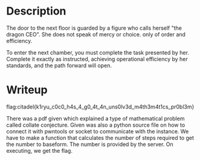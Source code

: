 # Description
The door to the next floor is guarded by a figure who calls herself "the dragon CEO". She does not speak of mercy or choice. only of order and efficiency.

To enter the next chamber, you must complete the task presented by her. Complete it exactly as instructed, achieving operational efficiency by her standards, and the path forward will open.

# Writeup
flag:citadel{k1ryu_c0c0_h4s_4_g0_4t_4n_uns0lv3d_m4th3m4t1cs_pr0bl3m}

There was a pdf given which explained a type of mathematical problem called collate conjecture. Given was also a python source file on how to connect it with pwntools or socket to communicate with the instance. We have to make a function that calculates the number of steps required to get the number to baseform. The number is provided by the server. On executing, we get the flag.
